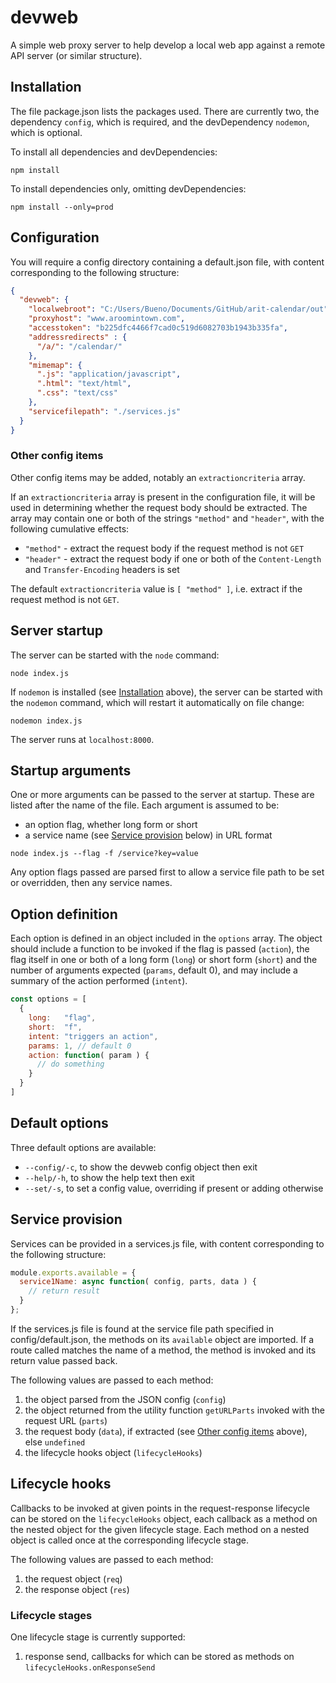 # devweb

A simple web proxy server to help develop a local web app against a remote API server (or similar structure).

## Installation

The file package.json lists the packages used. There are currently two, the dependency `config`, which is required, and the devDependency `nodemon`, which is optional.

To install all dependencies and devDependencies:

```shell
npm install
```

To install dependencies only, omitting devDependencies:

```shell
npm install --only=prod
```

## Configuration

You will require a config directory containing a default.json file, with content corresponding to the following structure:

```json
{
  "devweb": {
    "localwebroot": "C:/Users/Bueno/Documents/GitHub/arit-calendar/out",
    "proxyhost": "www.aroomintown.com",
    "accesstoken": "b225dfc4466f7cad0c519d6082703b1943b335fa",
    "addressredirects" : {
      "/a/": "/calendar/"
    },
    "mimemap": {
      ".js": "application/javascript",
      ".html": "text/html",
      ".css": "text/css"
    },
    "servicefilepath": "./services.js"
  }
}
```

### Other config items

Other config items may be added, notably an `extractioncriteria` array.

If an `extractioncriteria` array is present in the configuration file, it will be used in determining whether the request body should be extracted. The array may contain one or both of the strings `"method"` and `"header"`, with the following cumulative effects:

- `"method"` - extract the request body if the request method is not `GET`
- `"header"` - extract the request body if one or both of the `Content-Length` and `Transfer-Encoding` headers is set

The default `extractioncriteria` value is `[ "method" ]`, i.e. extract if the request method is not `GET`.

## Server startup

The server can be started with the `node` command:

```shell
node index.js
```

If `nodemon` is installed (see [Installation](#installation) above), the server can be started with the `nodemon` command, which will restart it automatically on file change:

```shell
nodemon index.js
```

The server runs at `localhost:8000`.

## Startup arguments

One or more arguments can be passed to the server at startup. These are listed after the name of the file. Each argument is assumed to be:

- an option flag, whether long form or short
- a service name (see [Service provision](#service-provision) below) in URL format

```shell
node index.js --flag -f /service?key=value
```

Any option flags passed are parsed first to allow a service file path to be set or overridden, then any service names.

## Option definition

Each option is defined in an object included in the `options` array. The object should include a function to be invoked if the flag is passed (`action`), the flag itself in one or both of a long form (`long`) or short form (`short`) and the number of arguments expected (`params`, default 0), and may include a summary of the action performed (`intent`).

```js
const options = [
  {
    long:   "flag",
    short:  "f",
    intent: "triggers an action",
    params: 1, // default 0
    action: function( param ) {
      // do something
    }
  }
]
```

## Default options

Three default options are available:

- `--config/-c`, to show the devweb config object then exit
- `--help/-h`, to show the help text then exit
- `--set/-s`, to set a config value, overriding if present or adding otherwise

## Service provision

Services can be provided in a services.js file, with content corresponding to the following structure:

```js
module.exports.available = {
  service1Name: async function( config, parts, data ) {
    // return result
  }
};
```

If the services.js file is found at the service file path specified in config/default.json, the methods on its `available` object are imported. If a route called matches the name of a method, the method is invoked and its return value passed back.

The following values are passed to each method:

1. the object parsed from the JSON config (`config`)
2. the object returned from the utility function `getURLParts` invoked with the request URL (`parts`)
3. the request body (`data`), if extracted (see [Other config items](#other-config-items) above), else `undefined`
4. the lifecycle hooks object (`lifecycleHooks`)

## Lifecycle hooks

Callbacks to be invoked at given points in the request-response lifecycle can be stored on the `lifecycleHooks` object, each callback as a method on the nested object for the given lifecycle stage. Each method on a nested object is called once at the corresponding lifecycle stage.

The following values are passed to each method:

1. the request object (`req`)
2. the response object (`res`)

### Lifecycle stages

One lifecycle stage is currently supported:

1. response send, callbacks for which can be stored as methods on `lifecycleHooks.onResponseSend`
